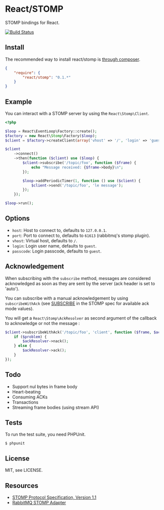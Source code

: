 # React/STOMP

STOMP bindings for React.

[![Build Status](https://secure.travis-ci.org/reactphp/stomp.png?branch=master)](http://travis-ci.org/reactphp/stomp)

## Install

The recommended way to install react/stomp is [through composer](http://getcomposer.org).

```JSON
{
    "require": {
        "react/stomp": "0.1.*"
    }
}
```

## Example

You can interact with a STOMP server by using the `React\Stomp\Client`.

```php
<?php

$loop = React\EventLoop\Factory::create();
$factory = new React\Stomp\Factory($loop);
$client = $factory->createClient(array('vhost' => '/', 'login' => 'guest', 'passcode' => 'guest'));

$client
    ->connect()
    ->then(function ($client) use ($loop) {
        $client->subscribe('/topic/foo', function ($frame) {
            echo "Message received: {$frame->body}\n";
        });

        $loop->addPeriodicTimer(1, function () use ($client) {
            $client->send('/topic/foo', 'le message');
        });
    });

$loop->run();
```

## Options

* `host`: Host to connect to, defaults to `127.0.0.1`.
* `port`: Port to connect to, defaults to `61613` (rabbitmq's stomp plugin).
* `vhost`: Virtual host, defaults to `/`.
* `login`: Login user name, defaults to `guest`.
* `passcode`: Login passcode, defaults to `guest`.

## Acknowledgement

When subscribing with the `subscribe` method, messages are considered
acknowledged as soon as they are sent by the server (ack header is set to
'auto').

You can subscribe with a manual acknowledgement by using `subscribeWithAck`
(see [SUBSCRIBE](http://stomp.github.com//stomp-specification-1.1.html#SUBSCRIBE)
in the STOMP spec for available ack mode values).

You will get a `React\Stomp\AckResolver` as second argument of the callback to
acknowledge or not the message :

```php
$client->subscribeWithAck('/topic/foo', 'client', function ($frame, $ackResolver) {
    if ($problem) {
        $ackResolver->nack();
    } else {
        $ackResolver->ack();
    }
});
```

## Todo

* Support nul bytes in frame body
* Heart-beating
* Consuming ACKs
* Transactions
* Streaming frame bodies (using stream API)

## Tests

To run the test suite, you need PHPUnit.

    $ phpunit

## License

MIT, see LICENSE.

## Resources

* [STOMP Protocol Specification, Version 1.1](http://stomp.github.com/stomp-specification-1.1.html)
* [RabbitMQ STOMP Adapter](http://www.rabbitmq.com/stomp.html)
